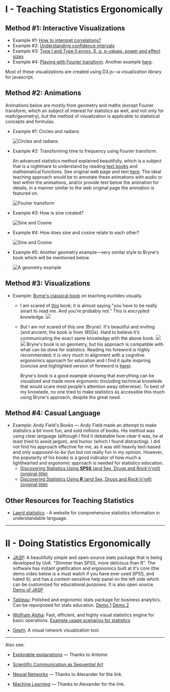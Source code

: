 # I - Teaching Statistics Ergonomically

## Method #1: Interactive Visualizations
- Example #1: [How to interpret correlations?](http://rpsychologist.com/d3/correlation/)
- Example #2: [Understanding confidence intervals](http://rpsychologist.com/d3/CI/)
- Example #3: [Type I and Type II errors, β, α, p-values, power and effect sizes](http://rpsychologist.com/d3/NHST/)
- Example #4: [Playing with Fourier transform](http://bl.ocks.org/jinroh/7524988). Another example [here](http://toxicdump.org/stuff/FourierToy.swf).

Most of these visualizations are created using D3.js—a visualization library for javascript.

## Method #2: Animations

Animations below are mostly from geometry and maths (except Fourier transform, which an subject of interest for statistics as well, and not only for math/geometry), but the method of visualization is applicable to statistical concepts and formulas.

- Example #1: Circles and radians 

    ![Circles and radians](https://upload.wikimedia.org/wikipedia/commons/4/4e/Circle_radians.gif)

- Example #2: Transforming time to frequency using Fourier transform. 
    
    An advanced statistics method explained beautifully, which is a subject that is a  nightmare to understand by reading [text books](http://clokman.com/hosting/SVP-Course/2015-UvA/Materials/Misc/fourier_illing.pdf) and mathematical functions. See original web page and text [here](http://1ucasvb.tumblr.com/post/43816237610/the-fourier-transform-takes-an-input-function-f). The ideal teaching approach would be to annotate these animations with audio or text within the animations, and/or provide text below the animation for details, in a manner similar to the web original page the animation is featured on. 

    ![Fourier transform](https://upload.wikimedia.org/wikipedia/commons/5/50/Fourier_transform_time_and_frequency_domains.gif)

- Example #3: How is sine created?

    ![Sine and Cosine](https://upload.wikimedia.org/wikipedia/commons/0/08/Sine_curve_drawing_animation.gif)

- Example #4: How does sine and cosine relate to each other?

    ![Sine and Cosine](https://upload.wikimedia.org/wikipedia/commons/3/3b/Circle_cos_sin.gif)

- Example #5: Another geometry example—very similar style to Bryne's book which will be mentioned below.

    ![A geometry example](https://upload.wikimedia.org/wikipedia/commons/f/fd/Pappus_centroid_theorem_areas.gif)

## Method #3: Visualizations

- Example: [Byrne's classical book](http://clokman.com/hosting/SVP-Course/2015-UvA/Materials/Misc/Euclid-Byrne.zip) on teaching euclides visually. 

    + I am scared of [this](http://clokman.com/hosting/SVP-Course/2014-UvA/Materials/Misc/Euclid-Casey.pdf) book; it is almost saying "you have to be really smart to read me. And you're probably not." This is encrypted knowledge.
        ![](http://clokman.com/hosting/SVP-Course/2015-UvA/Materials/Misc/book-images/casey3-2.png)

    + But I am not scared of this one (Bryne). It's beautiful and inviting (and ancient; the book is from 1850s). Hard to believe it's communicating the exact same knowledge with the above book.
        ![](http://clokman.com/hosting/SVP-Course/2015-UvA/Materials/Misc/book-images/bryne2.png)
        ![](http://clokman.com/hosting/SVP-Course/2015-UvA/Materials/Misc/book-images/bryne3.png)
    Bryne's book is on geometry, but his approach is compatible with what can be done for statistics. Reading his foreword is highly recommended; it is very much in alignment with a cognitive ergonomics approach for education and I find it quite inspiring (concise and highlighted version of foreword is [here](http://clokman.com/hosting/SVP-Course/2014-UvA/Materials/Misc/Intro-Byrne.pdf)).

        Bryne's book is a good example showing that everything can be visualized and made more ergonomic (including technical knowlede that would scare most people's attention away otherwise). To best of my knowlede, no one tried to make statistics as accessible this much using Bryne's approach, despite the great need. 

## Method #4: Casual Language

- Example: Andy Field's Books — Andy Field made an attempt to make statistics a bit more fun, and sold millions of books. His method was using clear language (although I find it debatable how clear it was, he at least *tried* to avoid jargon), and humor (which I found distracting). I did not find his approach effective for me, as it was still heavily text-based and only *supposed-to-be-fun* but not really fun in my opinion. However, the popularity of his books is a good indicator of how much a lighthearted and *ergonomic* approach is needed for statistics education.   
    + [Discovering Statistics Using **SPSS** (and Sex, Drugs and Rock'n'roll) (original title)](https://books.google.nl/books/about/Discovering_Statistics_Using_SPSS.html?id=IY61Ddqnm6IC&redir_esc=y)
    + [Discovering Statistics Using **R** (and Sex, Drugs and Rock'n'roll) (original title)](https://books.google.nl/books/about/Discovering_Statistics_Using_SPSS.html?id=IY61Ddqnm6IC&redir_esc=y)

## Other Resources for Teaching Statistics
- [Laerd statistics](https://statistics.laerd.com/) - A website for comprehensive statistics information in understandable language. 

---

# II - **Doing** Statistics Ergonomically

- [JASP](https://jasp-stats.org/):
    A beautifully simple and open-source stats package that is being developed by UvA. "Slimmer than SPSS, more delicious than R". The software has instant gratification and ergonomics built at it's core (the demo video below is a must watch if you have ever used SPSS, and hated it); and has a context-sensitive help panel on the left side which can be customized for educational purposes. It is also open source.
    [Demo of JASP](https://www.youtube.com/watch?v=CVuzc08_LyY)

- [Tableau](http://get.tableau.com/trial/tableau-9-0.html?cid=70160000000YF0Q&ls=Paid%20Search&lsd=Google%20AdWords%20-%20Tableau%20-%20EMEA%20-%20Other%20-%20Free%20Trial&adgroup=Tableau%20-%20Exact&kw=tableau&adused=67742452822&distribution=search&gclid=CjwKEAjwzuisBRClgJnI4_a96zwSJACAEZKeuYOZ_65BWnMAIomEzEyLJdMw0gn4U-nQZybg9D9GlxoCIsTw_wcB):
    Polished and ergonomic stats package for business analytics. Can be repurposed for stats education.
    [Demo 1](https://vimeo.com/58727174) [Demo 2](https://www.youtube.com/watch?v=Z5kQR71yJpE)

- [Wolfram Alpha](https://www.wolframalpha.com/):
    Fast, efficient, and highly visual statistics engine for basic operations.
    [Example usage scenarios for statistics](https://www.wolframalpha.com/examples/Statistics.html)

- [Gephi](https://vimeo.com/9726202): A visual network visualization tool.

----

Also see: 

- [Explorable explanations](http://explorabl.es/) — Thanks to Antoine

- [Scientific Communication as Sequential Art](http://worrydream.com/ScientificCommunicationAsSequentialArt/)

- [Neural Networks](https://playground.tensorflow.org/#activation=tanh&batchSize=10&dataset=circle&regDataset=reg-plane&learningRate=0.03&regularizationRate=0&noise=0&networkShape=4,2&seed=0.73651&showTestData=false&discretize=false&percTrainData=50&x=true&y=true&xTimesY=false&xSquared=false&ySquared=false&cosX=false&sinX=false&cosY=false&sinY=false&collectStats=false&problem=classification) — Thanks to Alexander for the link. 

- [Machine Learning](http://www.r2d3.us/visual-intro-to-machine-learning-part-1/) — Thanks to Alexander for the link. 


